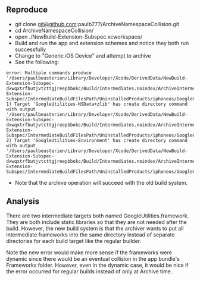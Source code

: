 ## Reproduce

*  git clone git@github.com:paulb777/ArchiveNamespaceCollision.git
*  cd ArchiveNamespaceCollision/
* open ./NewBuild-Extension-Subspec.xcworkspace/
* Build and run the app and extension schemes and notice they both run successfully
* Change to "Generic iOS Device" and attempt to archive
* See the following:
```
error: Multiple commands produce '/Users/paulbeusterien/Library/Developer/Xcode/DerivedData/NewBuild-Extension-Subspec-dxwqxtrfbutjvtcttgjreepbbokc/Build/Intermediates.noindex/ArchiveIntermediates/NewBuild-Extension-Subspec/IntermediateBuildFilesPath/UninstalledProducts/iphoneos/GoogleUtilities.framework':
1) Target 'GoogleUtilities-NSData+zlib' has create directory command with output '/Users/paulbeusterien/Library/Developer/Xcode/DerivedData/NewBuild-Extension-Subspec-dxwqxtrfbutjvtcttgjreepbbokc/Build/Intermediates.noindex/ArchiveIntermediates/NewBuild-Extension-Subspec/IntermediateBuildFilesPath/UninstalledProducts/iphoneos/GoogleUtilities.framework'
2) Target 'GoogleUtilities-Environment' has create directory command with output '/Users/paulbeusterien/Library/Developer/Xcode/DerivedData/NewBuild-Extension-Subspec-dxwqxtrfbutjvtcttgjreepbbokc/Build/Intermediates.noindex/ArchiveIntermediates/NewBuild-Extension-Subspec/IntermediateBuildFilesPath/UninstalledProducts/iphoneos/GoogleUtilities.framework'
```
* Note that the archive operation will succeed with the old build system.

## Analysis

There are two intermediate targets both named GoogleUtilities.framework. They are both include static libraries so
that they are not needed after the build. However, the new build system is that the archiver wants to put all
intermediate frameworks into the same directory instead of separate directories for each build target like the regular builder.

Note the new error would make more sense if the frameworks were dynamic since there would be an eventual collision in the app bundle's
Frameworks folder. However, even in the dynamic case, it would be nice if the error occurred for regular builds instead of only
at Archive time.
